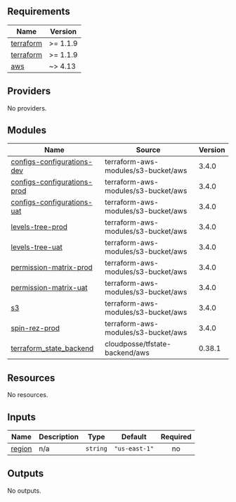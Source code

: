 <!-- BEGIN_TF_DOCS -->
## Requirements

| Name | Version |
|------|---------|
| <a name="requirement_terraform"></a> [terraform](#requirement\_terraform) | >= 1.1.9 |
| <a name="requirement_terraform"></a> [terraform](#requirement\_terraform) | >= 1.1.9 |
| <a name="requirement_aws"></a> [aws](#requirement\_aws) | ~> 4.13 |

## Providers

No providers.

## Modules

| Name | Source | Version |
|------|--------|---------|
| <a name="module_configs-configurations-dev"></a> [configs-configurations-dev](#module\_configs-configurations-dev) | terraform-aws-modules/s3-bucket/aws | 3.4.0 |
| <a name="module_configs-configurations-prod"></a> [configs-configurations-prod](#module\_configs-configurations-prod) | terraform-aws-modules/s3-bucket/aws | 3.4.0 |
| <a name="module_configs-configurations-uat"></a> [configs-configurations-uat](#module\_configs-configurations-uat) | terraform-aws-modules/s3-bucket/aws | 3.4.0 |
| <a name="module_levels-tree-prod"></a> [levels-tree-prod](#module\_levels-tree-prod) | terraform-aws-modules/s3-bucket/aws | 3.4.0 |
| <a name="module_levels-tree-uat"></a> [levels-tree-uat](#module\_levels-tree-uat) | terraform-aws-modules/s3-bucket/aws | 3.4.0 |
| <a name="module_permission-matrix-prod"></a> [permission-matrix-prod](#module\_permission-matrix-prod) | terraform-aws-modules/s3-bucket/aws | 3.4.0 |
| <a name="module_permission-matrix-uat"></a> [permission-matrix-uat](#module\_permission-matrix-uat) | terraform-aws-modules/s3-bucket/aws | 3.4.0 |
| <a name="module_s3"></a> [s3](#module\_s3) | terraform-aws-modules/s3-bucket/aws | 3.4.0 |
| <a name="module_spin-rez-prod"></a> [spin-rez-prod](#module\_spin-rez-prod) | terraform-aws-modules/s3-bucket/aws | 3.4.0 |
| <a name="module_terraform_state_backend"></a> [terraform\_state\_backend](#module\_terraform\_state\_backend) | cloudposse/tfstate-backend/aws | 0.38.1 |

## Resources

No resources.

## Inputs

| Name | Description | Type | Default | Required |
|------|-------------|------|---------|:--------:|
| <a name="input_region"></a> [region](#input\_region) | n/a | `string` | `"us-east-1"` | no |

## Outputs

No outputs.
<!-- END_TF_DOCS -->